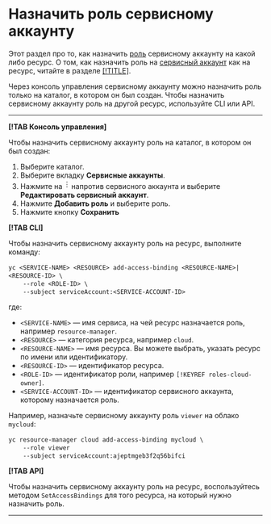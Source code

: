 # Назначить роль сервисному аккаунту

Этот раздел про то, как назначить [роль](../../concepts/access-control/roles.md) сервисному аккаунту на какой либо ресурс. О том, как назначить роль на [сервисный аккаунт](../../concepts/users/service-accounts.md) как на ресурс, читайте в разделе [[!TITLE]](set-access-bindings.md).

Через консоль управления сервисному аккаунту можно назначить роль только на каталог, в котором он был создан. Чтобы назначить сервисному аккаунту роль на другой ресурс, используйте CLI или API.

---

**[!TAB Консоль управления]**

Чтобы назначить сервисному аккаунту роль на каталог, в котором он был создан:

1. Выберите каталог.
2. Выберите вкладку **Сервисные аккаунты**.
3. Нажмите на ![](../../../_assets/dots.png) напротив сервисного аккаунта и выберите **Редактировать сервисный аккаунт**.
4. Нажмите **Добавить роль** и выберите роль.
5. Нажмите кнопку **Сохранить**

**[!TAB CLI]**

Чтобы назначить сервисному аккаунту роль на ресурс, выполните команду:

```
yc <SERVICE-NAME> <RESOURCE> add-access-binding <RESOURCE-NAME>|<RESOURCE-ID> \
    --role <ROLE-ID> \
    --subject serviceAccount:<SERVICE-ACCOUNT-ID>
```

где:

* `<SERVICE-NAME>` — имя сервиса, на чей ресурс назначается роль, например `resource-manager`.
* `<RESOURCE>` — категория ресурса, например `cloud`.
* `<RESOURCE-NAME>` — имя ресурса. Вы можете выбрать, указать ресурс по имени или идентификатору.
* `<RESOURCE-ID>` — идентификатор ресурса.
* `<ROLE-ID>` — идентификатор роли, например `[!KEYREF roles-cloud-owner]`.
* `<SERVICE-ACCOUNT-ID>` — идентификатор сервисного аккаунта, которому назначается роль.

Например, назначьте сервисному аккаунту роль `viewer` на облако `mycloud`:

```
yc resource-manager cloud add-access-binding mycloud \
    --role viewer
    --subject serviceAccount:ajeptmgeb3f2q56bifci
```

**[!TAB API]**

Чтобы назначить сервисному аккаунту роль на ресурс, воспользуйтесь методом `SetAccessBindings` для того ресурса, на который нужно назначить роль.

---